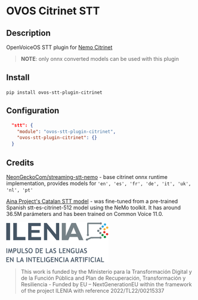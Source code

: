 # OVOS Citrinet STT


## Description

OpenVoiceOS STT plugin for [Nemo Citrinet](https://docs.nvidia.com/nemo-framework/user-guide/latest/nemotoolkit/asr/models.html#citrinet)

> **NOTE**: only onnx converted models can be used with this plugin

## Install

`pip install ovos-stt-plugin-citrinet`

## Configuration

```json
  "stt": {
    "module": "ovos-stt-plugin-citrinet",
    "ovos-stt-plugin-citrinet": {}
  }
```

## Credits

[NeonGeckoCom/streaming-stt-nemo](https://github.com/NeonGeckoCom/streaming-stt-nemo) - base citrinet onnx runtime implementation, provides models for `'en', 'es', 'fr', 'de', 'it', 'uk', 'nl', 'pt'`

[Aina Project's Catalan STT model](https://huggingface.co/projecte-aina/stt-ca-citrinet-512) - was fine-tuned from a pre-trained Spanish stt-es-citrinet-512 model using the NeMo toolkit. It has around 36.5M parámeters and has been trained on Common Voice 11.0.

![img.png](img.png)
> This work is funded by the Ministerio para la Transformación Digital y de la Función Pública and Plan de Recuperación, Transformación y Resiliencia - Funded by EU – NextGenerationEU within the framework of the project ILENIA with reference 2022/TL22/00215337
